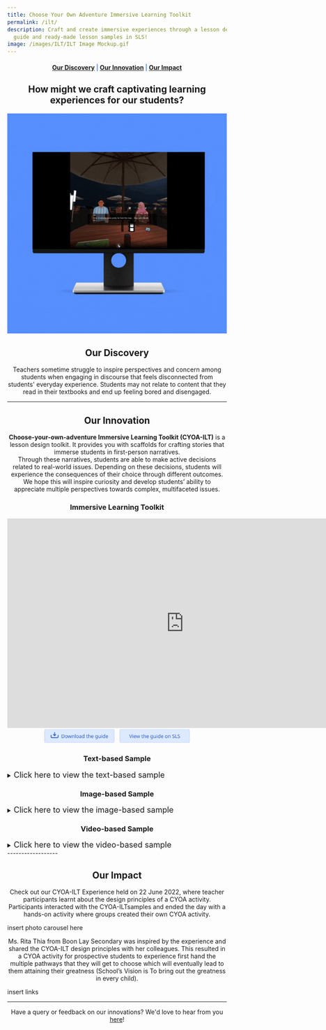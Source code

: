 ```yaml
---
title: Choose Your Own Adventure Immersive Learning Toolkit
permalink: /ilt/
description: Craft and create immersive experiences through a lesson design
  guide and ready-made lesson samples in SLS!
image: /images/ILT/ILT Image Mockup.gif
---
```

<center><h4 style="color:#578ffe;"><a href="#discovery">Our Discovery</a>  |  <a href="#innovation">Our Innovation</a>  |  <a href="#impact">Our Impact</a></h4></center>

<center><h2>How might we craft captivating learning experiences for our students?</h2></center>

![](/images/ILT/ILT%20Image%20Mockup.gif)

<center><h2 id="discovery">Our Discovery</h2></center>
<center>Teachers sometime struggle to inspire perspectives and concern among students when engaging in discourse that feels disconnected from students' everyday experience. Students may not relate to content that they read in their textbooks and end up feeling bored and disengaged.</center>

-----------------

<center><h2 id="innovation">Our Innovation</h2></center>
<center><b>Choose-your-own-adventure Immersive Learning Toolkit (CYOA-ILT)</b> is a lesson design toolkit. It provides you with scaffolds for crafting stories that immerse students in first-person narratives.</center>
<center>Through these narratives, students are able to make active decisions related to real-world issues. Depending on these decisions, students will experience the consequences of their choice through different outcomes. We hope this will inspire curiosity and develop students’ ability to appreciate multiple perspectives towards complex, multifaceted issues.</center>

<center><h3>Immersive Learning Toolkit</h3></center>

<center><iframe allowfullscreen="true" height="480" width="810" frameborder="0" src="https://docs.google.com/presentation/d/e/2PACX-1vQjeH81mrVe2e13OdEBvHb7KCaWQBh8O_A4NCodQbcwu2cL60spMmYQ3a-_NJbQQThwUlk2JOhHeLMb/embed?start=true&amp;loop=true&amp;delayms=10000"></iframe></center>

<center><a rel="noopener noreferrer" target="_blank" href="https://go.gov.sg/cyoaguide"><img style="width:32%; display: inline; margin-right:0.5rem" src="/images/Buttons/download-the-guide.png"></a>
<a rel="noopener noreferrer" target="_blank" href="https://go.gov.sg/cyoateachersguide"><img style="width:32%; display: inline;" src="/images/Buttons/view-the-guide-on-sls.png"></a></center>

<center><h3>Text-based Sample</h3></center>

<details>
<summary><font size="+1">Click here to view the text-based sample</font></summary>
<font size="+1"><center>Similar to old-school books where readers flip to a page number when making a decision for the character in a story, these text-based samples mimic the same experience in a digital way without the need to flip through a physical book.</center></font>

<h3>Google Form Sample</h3>
<center><iframe src="https://docs.google.com/forms/d/e/1FAIpQLSexHf8yQT9w13i76-TMikYlzIkbTUii3U6VOa3d07d_nPRoZw/viewform?embedded=true" width="640" height="700" frameborder="0" marginheight="0" marginwidth="0">Loading…</iframe></center>
	
<center><a rel="noopener noreferrer" target="_blank" href="https://go.gov.sg/cyoaphuket1a"><img style="width:32%; display: inline; margin-right:0.5rem" src="/images/Buttons/view-the-editable-sample.png"></a>
<a rel="noopener noreferrer" target="_blank" href="https://go.gov.sg/cyoagoogleformsls"><img style="width:32%; display: inline;" src="/images/Buttons/view-the-sample-on-SLS.png"></a></center>

<h3>Typeform Sample</h3>

<img src="/images/ILT/Screenshot%202022-11-21.png">

<center><a rel="noopener noreferrer" target="_blank" href="https://go.gov.sg/cyoaphuket1"><img style="width:32%; display: inline; margin-right:0.5rem" src="/images/Buttons/view-the-editable-sample.png"></a>
<a rel="noopener noreferrer" target="_blank" href="https://go.gov.sg/cyoatextsls"><img style="width:32%; display: inline;" src="/images/Buttons/view-the-sample-on-SLS.png"></a></center>

</details>

<center><h3>Image-based Sample</h3></center>

<details>
<summary><font size="+1">Click here to view the image-based sample</font></summary>
<font size="+1"><center>Similar to the text-based sample, the image-based sample enhances the experience with pictorial tools to aid the imagination of the user to provide an immersive experience to the story.</center></font>

<h3>Figma Sample</h3>

<img src="/images/ILT/Screenshot%20ILT%20figma.png">

<center><iframe allowfullscreen="true" height="480" width="810" frameborder="0" src="https://docs.google.com/presentation/d/e/2PACX-1vSDCzcWq5DCN9mWQgbFB6YUJECjd3LyiRIGpliKBAtXDVC7h2rj4EfKVv_ms4d8lF5e9XXE4HHKWB0D/embed?start=true&amp;loop=true&amp;delayms=10000"></iframe></center>
	
<center><a rel="noopener noreferrer" target="_blank" href="https://go.gov.sg/cyoaphuket2"><img style="width:32%; display: inline; margin-right:0.5rem" src="/images/Buttons/view-the-editable-sample.png"></a>
<a rel="noopener noreferrer" target="_blank" href="https://go.gov.sg/cyoaimagesls"><img style="width:32%; display: inline;" src="/images/Buttons/view-the-sample-on-SLS.png"></a></center>
	
</details>

<center><h3>Video-based Sample</h3></center>

<details>
<summary><font size="+1">Click here to view the video-based sample</font></summary>
<font size="+1"><center>In a video-based sample, users can sit back and enjoy the narrative while watching the drama unfold. While this format would be the most labour-intensive, the immersion is unrivalled especially when put into a VR setting.</center></font>

<h3>EKO Studio Sample</h3>

<img src="/images/ILT/ILTvideo.png">
Password to access sample: CYOA-IL
	
<center><a rel="noopener noreferrer" target="_blank" href="https://go.gov.sg/cyoaphuket3"><img style="width:32%; display: inline; margin-right:0.5rem" src="/images/Buttons/view-the-editable-sample.png"></a>
<a rel="noopener noreferrer" target="_blank" href="https://go.gov.sg/cyoavideosls"><img style="width:32%; display: inline;" src="/images/Buttons/view-the-sample-on-SLS.png"></a></center>
	
</details>
------------------

<center><h2 id="impact">Our Impact</h2></center>

<center>Check out our CYOA-ILT Experience held on 22 June 2022, where teacher participants learnt about the design principles of a CYOA activity. Participants interacted with the CYOA-ILTsamples and ended the day with a hands-on activity where groups created their own CYOA activity. </center>

insert photo carousel here

<center>Ms. Rita Thia from Boon Lay Secondary was inspired by the experience and shared the CYOA-ILT design principles with her colleagues. This resulted in a CYOA activity for prospective students to experience first hand the multiple pathways that they will get to choose which will eventually lead to them attaining their greatness (School’s Vision is To bring out the greatness in every child).</center>

insert links

--------

<center>Have a query or feedback on our innovations? We'd love to hear from you <a href="/contact">here</a>!</center>